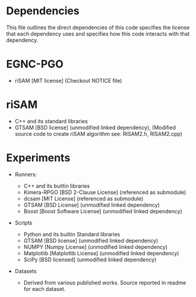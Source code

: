 # Dependencies

This file outlines the direct dependencies of this code specifies the license that each dependency uses and specifies how this code interacts with that dependency.

# EGNC-PGO
* riSAM [MIT license] (Checkout NOTICE file)

# riSAM
* C++ and its standard libraries
* GTSAM [BSD license] (unmodified linked dependency), (Modified source code to create riSAM algorithm see: RISAM2.h, RISAM2.cpp)

# Experiments
* Runners:
    * C++ and its builtin libraries
    * Kimera-RPGO [BSD 2-Clause License] (referenced as submodule)
    * dcsam [MIT License] (referenced as submodule)
    * GTSAM [BSD License] (unmodified linked dependency)
    * Boost [Boost Software License] (unmodified linked dependency)

* Scripts
    * Python and its builtin Standard libraries
    * GTSAM [BSD license] (unmodified linked dependency)
    * NUMPY [Numpy License] (unmodified linked dependency)
    * Matplotlib [Matplotlib License] (unmodified linked dependency)
    * SciPy [BSD licensed] (unmodified linked dependency)

* Datasets
    * Derived from various published works. Source reported in readme for each dataset.
